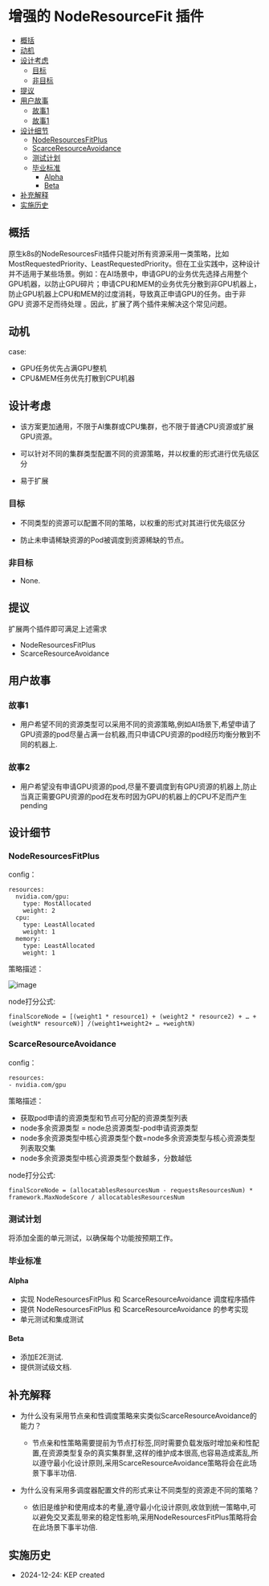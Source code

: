 # 增强的 NodeResourceFit 插件

<!-- toc -->
- [概括](#概括)
- [动机](#动机)
- [设计考虑](#设计考虑)
  - [目标](#目标)
  - [非目标](#非目标)
- [提议](#提议)
- [用户故事](#用户故事)
  - [故事1](#故事1)
  - [故事1](#故事2)
- [设计细节](#设计细节)
  - [NodeResourcesFitPlus](#noderesourcesfitplus)
  - [ScarceResourceAvoidance](#scarceresourceavoidance)
  - [测试计划](#测试计划)
  - [毕业标准](#毕业标准)
    - [Alpha](#alpha)
    - [Beta](#beta)
- [补充解释](#补充解释)
- [实施历史](#实施历史)
<!-- /toc -->


## 概括

原生k8s的NodeResourcesFit插件只能对所有资源采用一类策略，比如MostRequestedPriority、LeastRequestedPriority。但在工业实践中，这种设计并不适用于某些场景。例如：在AI场景中，申请GPU的​​业务优先选择占用整个GPU机器，以防止GPU碎片；申请CPU和MEM的业务优先分散到非GPU机器上，防止GPU机器上CPU和MEM的过度消耗，导致真正申请GPU的​​任务。由于非 GPU 资源不足而待处理
。因此，扩展了两个插件来解决这个常见问题。

## 动机
case:
- GPU任务优先占满GPU整机
- CPU&MEM任务优先打散到CPU机器

## 设计考虑

- 该方案更加通用，不限于AI集群或CPU集群，也不限于普通CPU资源或扩展GPU资源。

- 可以针对不同的集群类型配置不同的资源策略，并以权重的形式进行优先级区分

- 易于扩展

### 目标

- 不同类型的资源可以配置不同的策略，以权重的形式对其进行优先级区分

- 防止未申请稀缺资源的Pod被调度到资源稀缺的节点。

### 非目标

- None.

## 提议

扩展两个插件即可满足上述需求

- NodeResourcesFitPlus
- ScarceResourceAvoidance

## 用户故事

### 故事1
- 用户希望不同的资源类型可以采用不同的资源策略,例如AI场景下,希望申请了GPU资源的pod尽量占满一台机器,而只申请CPU资源的pod经历均衡分散到不同的机器上.

### 故事2
- 用户希望没有申请GPU资源的pod,尽量不要调度到有GPU资源的机器上,防止当真正需要GPU资源的pod在发布时因为GPU的机器上的CPU不足而产生pending

## 设计细节

### NodeResourcesFitPlus
config：
```
resources: 
  nvidia.com/gpu:
    type: MostAllocated
    weight: 2
  cpu:
    type: LeastAllocated
    weight: 1
  memory:
    type: LeastAllocated
    weight: 1
```
策略描述：

![image](/img/node-resource-fit-plus-scoring-cn.png)

node打分公式:
```
finalScoreNode = [(weight1 * resource1) + (weight2 * resource2) + … + (weightN* resourceN)] /(weight1+weight2+ … +weightN)
```

### ScarceResourceAvoidance
config：
```
resources: 
- nvidia.com/gpu 
```
策略描述：
- 获取pod申请的资源类型和节点可分配的资源类型列表
- node多余资源类型 = node总资源类型-pod申请资源类型
- node多余资源类型中核心资源类型个数=node多余资源类型与核心资源类型列表取交集
- node多余资源类型中核心资源类型个数越多，分数越低

node打分公式:
```
finalScoreNode = (allocatablesResourcesNum - requestsResourcesNum) * framework.MaxNodeScore / allocatablesResourcesNum
```

### 测试计划

将添加全面的单元测试，以确保每个功能按预期工作。

### 毕业标准

#### Alpha

- 实现 NodeResourcesFitPlus 和 ScarceResourceAvoidance 调度程序插件
- 提供 NodeResourcesFitPlus 和 ScarceResourceAvoidance 的参考实现
- 单元测试和集成测试

#### Beta

- 添加E2E测试.
- 提供测试级文档.

## 补充解释

- 为什么没有采用节点亲和性调度策略来实类似ScarceResourceAvoidance的能力？
  - 节点亲和性策略需要提前为节点打标签,同时需要负载发版时增加亲和性配置,在资源类型复杂的真实集群里,这样的维护成本很高,也容易造成紊乱,所以遵守最小化设计原则,采用ScarceResourceAvoidance策略将会在此场景下事半功倍.

- 为什么没有采用多调度器配置文件的形式来让不同类型的资源走不同的策略？
  - 依旧是维护和使用成本的考量,遵守最小化设计原则,收敛到统一策略中,可以避免交叉紊乱带来的稳定性影响,采用NodeResourcesFitPlus策略将会在此场景下事半功倍.

## 实施历史

- 2024-12-24: KEP created